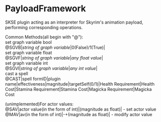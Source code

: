 # PayloadFramework
SKSE plugin acting as an interpreter for Skyrim's animation payload, performing corresponding operations.

Common Methods(all begin with "@"):<br/>
set graph variable bool<br/>
@SGVB|_string of graph variable_|0(False)/1(True)|<br/>
set graph variable float<br/>
@SGVF|_string of graph variable_|_any float value_|<br/>
set graph variable int<br/>
@SGVI|_string of graph variable_|_any int value_|<br/>
cast a spell<br/>
@CAST|spell formID|plugin name|effectiveness|magnitude|targetSelf(0/1)|Health Requirement|Health Cost|Stamina Requirement|Stamina Cost|Magicka Requirement|Magicka Cost<br/>

(unimplemented)For actor values:<br/>
@SAV|actor value(in the form of int)|(magnitude as float)| - set actor value<br/>
@MAV|av(in the form of int)|-+(magnitude as float)| - modify actor value<br/>



